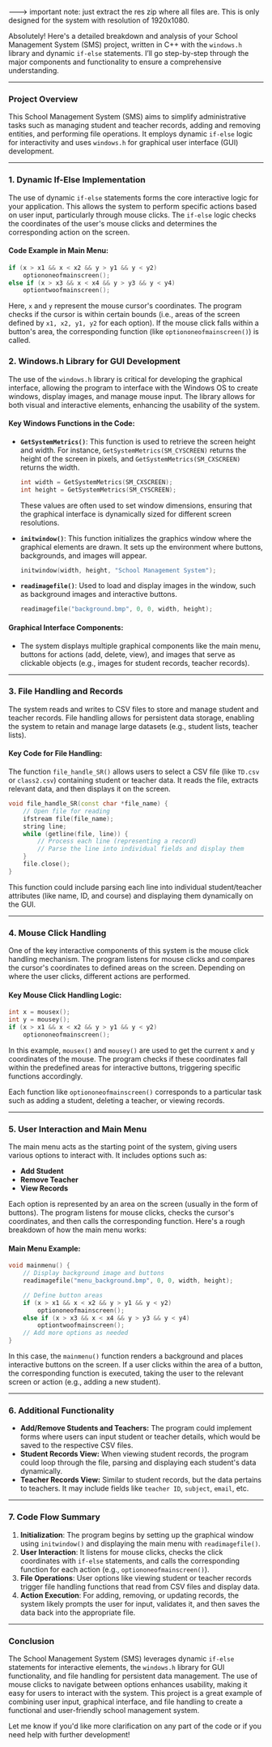 ---> important note: just extract the res zip where all files are. This is only designed for the system with resolution of 1920x1080.

Absolutely! Here's a detailed breakdown and analysis of your School Management System (SMS) project, written in C++ with the `windows.h` library and dynamic `if-else` statements. I’ll go step-by-step through the major components and functionality to ensure a comprehensive understanding.

---

### **Project Overview**

This School Management System (SMS) aims to simplify administrative tasks such as managing student and teacher records, adding and removing entities, and performing file operations. It employs dynamic `if-else` logic for interactivity and uses `windows.h` for graphical user interface (GUI) development.

---

### **1. Dynamic If-Else Implementation**

The use of dynamic `if-else` statements forms the core interactive logic for your application. This allows the system to perform specific actions based on user input, particularly through mouse clicks. The `if-else` logic checks the coordinates of the user's mouse clicks and determines the corresponding action on the screen. 

#### **Code Example in Main Menu:**
```cpp
if (x > x1 && x < x2 && y > y1 && y < y2)
    optiononeofmainscreen();
else if (x > x3 && x < x4 && y > y3 && y < y4)
    optiontwoofmainscreen();
```
Here, `x` and `y` represent the mouse cursor's coordinates. The program checks if the cursor is within certain bounds (i.e., areas of the screen defined by `x1, x2, y1, y2` for each option). If the mouse click falls within a button's area, the corresponding function (like `optiononeofmainscreen()`) is called.

### **2. Windows.h Library for GUI Development**

The use of the `windows.h` library is critical for developing the graphical interface, allowing the program to interface with the Windows OS to create windows, display images, and manage mouse input. The library allows for both visual and interactive elements, enhancing the usability of the system.

#### **Key Windows Functions in the Code:**
- **`GetSystemMetrics()`**: This function is used to retrieve the screen height and width. For instance, `GetSystemMetrics(SM_CYSCREEN)` returns the height of the screen in pixels, and `GetSystemMetrics(SM_CXSCREEN)` returns the width.
    ```cpp
    int width = GetSystemMetrics(SM_CXSCREEN);
    int height = GetSystemMetrics(SM_CYSCREEN);
    ```
    These values are often used to set window dimensions, ensuring that the graphical interface is dynamically sized for different screen resolutions.
  
- **`initwindow()`**: This function initializes the graphics window where the graphical elements are drawn. It sets up the environment where buttons, backgrounds, and images will appear.
    ```cpp
    initwindow(width, height, "School Management System");
    ```
  
- **`readimagefile()`**: Used to load and display images in the window, such as background images and interactive buttons.
    ```cpp
    readimagefile("background.bmp", 0, 0, width, height);
    ```

#### **Graphical Interface Components:**
- The system displays multiple graphical components like the main menu, buttons for actions (add, delete, view), and images that serve as clickable objects (e.g., images for student records, teacher records).
  
---

### **3. File Handling and Records**

The system reads and writes to CSV files to store and manage student and teacher records. File handling allows for persistent data storage, enabling the system to retain and manage large datasets (e.g., student lists, teacher lists).

#### **Key Code for File Handling:**
The function `file_handle_SR()` allows users to select a CSV file (like `TD.csv` or `class2.csv`) containing student or teacher data. It reads the file, extracts relevant data, and then displays it on the screen.
  
```cpp
void file_handle_SR(const char *file_name) {
    // Open file for reading
    ifstream file(file_name);
    string line;
    while (getline(file, line)) {
        // Process each line (representing a record)
        // Parse the line into individual fields and display them
    }
    file.close();
}
```
This function could include parsing each line into individual student/teacher attributes (like name, ID, and course) and displaying them dynamically on the GUI.

---

### **4. Mouse Click Handling**

One of the key interactive components of this system is the mouse click handling mechanism. The program listens for mouse clicks and compares the cursor's coordinates to defined areas on the screen. Depending on where the user clicks, different actions are performed.

#### **Key Mouse Click Handling Logic:**
```cpp
int x = mousex();
int y = mousey();
if (x > x1 && x < x2 && y > y1 && y < y2)
    optiononeofmainscreen();
```
In this example, `mousex()` and `mousey()` are used to get the current x and y coordinates of the mouse. The program checks if these coordinates fall within the predefined areas for interactive buttons, triggering specific functions accordingly.

Each function like `optiononeofmainscreen()` corresponds to a particular task such as adding a student, deleting a teacher, or viewing records.

---

### **5. User Interaction and Main Menu**

The main menu acts as the starting point of the system, giving users various options to interact with. It includes options such as:
- **Add Student**
- **Remove Teacher**
- **View Records**

Each option is represented by an area on the screen (usually in the form of buttons). The program listens for mouse clicks, checks the cursor's coordinates, and then calls the corresponding function. Here's a rough breakdown of how the main menu works:

#### **Main Menu Example:**
```cpp
void mainmenu() {
    // Display background image and buttons
    readimagefile("menu_background.bmp", 0, 0, width, height);

    // Define button areas
    if (x > x1 && x < x2 && y > y1 && y < y2)
        optiononeofmainscreen();
    else if (x > x3 && x < x4 && y > y3 && y < y4)
        optiontwoofmainscreen();
    // Add more options as needed
}
```
In this case, the `mainmenu()` function renders a background and places interactive buttons on the screen. If a user clicks within the area of a button, the corresponding function is executed, taking the user to the relevant screen or action (e.g., adding a new student).

---

### **6. Additional Functionality**

- **Add/Remove Students and Teachers:** The program could implement forms where users can input student or teacher details, which would be saved to the respective CSV files.
- **Student Records View:** When viewing student records, the program could loop through the file, parsing and displaying each student's data dynamically.
- **Teacher Records View:** Similar to student records, but the data pertains to teachers. It may include fields like `teacher ID`, `subject`, `email`, etc.

---

### **7. Code Flow Summary**

1. **Initialization**: The program begins by setting up the graphical window using `initwindow()` and displaying the main menu with `readimagefile()`.
2. **User Interaction**: It listens for mouse clicks, checks the click coordinates with `if-else` statements, and calls the corresponding function for each action (e.g., `optiononeofmainscreen()`).
3. **File Operations**: User options like viewing student or teacher records trigger file handling functions that read from CSV files and display data.
4. **Action Execution**: For adding, removing, or updating records, the system likely prompts the user for input, validates it, and then saves the data back into the appropriate file.

---

### **Conclusion**

The School Management System (SMS) leverages dynamic `if-else` statements for interactive elements, the `windows.h` library for GUI functionality, and file handling for persistent data management. The use of mouse clicks to navigate between options enhances usability, making it easy for users to interact with the system. This project is a great example of combining user input, graphical interface, and file handling to create a functional and user-friendly school management system.

Let me know if you'd like more clarification on any part of the code or if you need help with further development!
